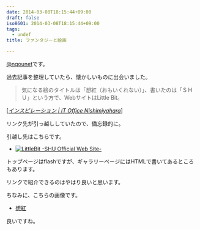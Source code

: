 ```yaml
---
date: 2014-03-08T18:15:44+09:00
draft: false
iso8601: 2014-03-08T18:15:44+09:00
tags:
  - undef
title: ファンタジーと絵画

---
```


<p><a href="https://twitter.com/nqounet">@nqounet</a>です。</p>

<p>過去記事を整理していたら、懐かしいものに出会いました。</p>

<blockquote cite="https://www.nqou.net/2007/04/12/144412" title="インスピレーション | IT Office Nishimiyahara" class="blockquote"><p>気になる絵のタイトルは「想紅（おもいくれない）」、書いたのは「ＳＨＵ」という方で、WebサイトはLittle Bit。  </p></blockquote>

<div class="cite">[<cite><a href="/2007/04/12/144412">インスピレーション | IT Office Nishimiyahara</a></cite>]</div>

<p>リンク先が引っ越ししていたので、備忘録的に。</p>



<p>引越し先はこちらです。</p>

<ul>
<li><a href="http://shu-littlebit.com/"><img src="https://www.nqou.net/wp-content/uploads/2014/03/lt.gif" alt="LittleBit -SHU Official Web Site-" /></a></li>
</ul>

<p>トップページはflashですが、ギャラリーページにはHTMLで書いてあるところもあります。</p>

<p>リンクで紹介できるのはやはり良いと思います。</p>

<p>ちなみに、こちらの画像です。</p>

<ul>
<li><a href="http://shu-littlebit.com/html/detail_t01.html">想紅</a></li>
</ul>

<p>良いですね。</p>
    	